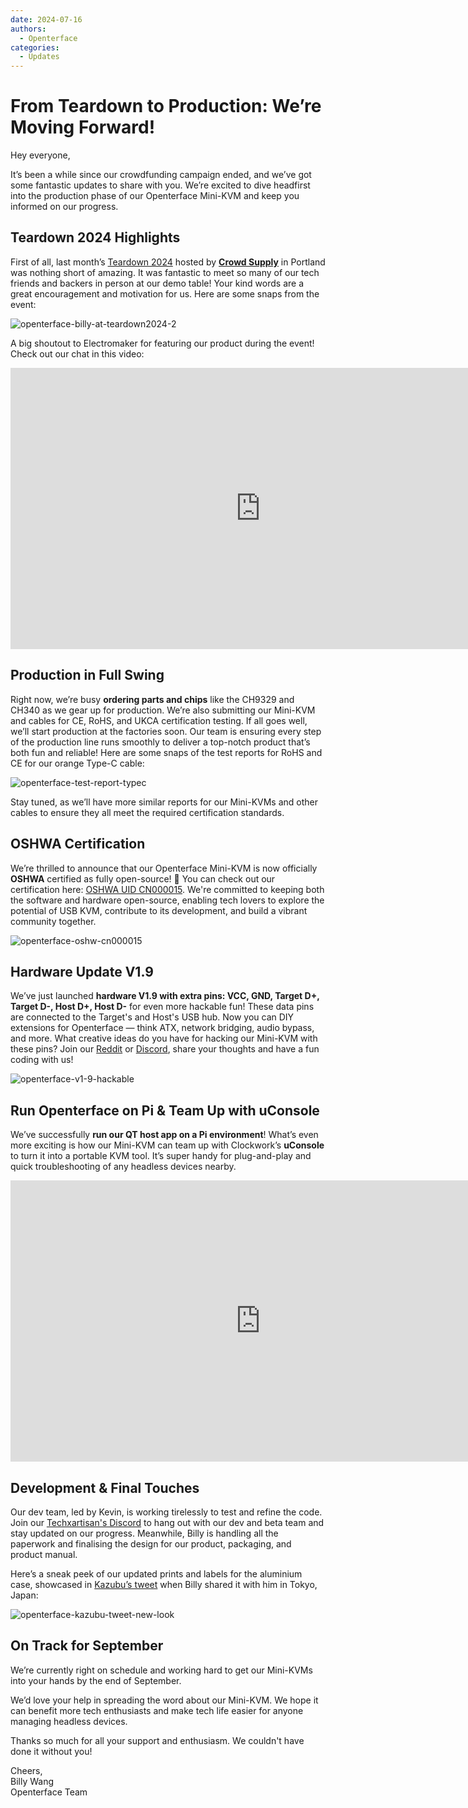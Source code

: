 ```yaml
---
date: 2024-07-16
authors:
  - Openterface
categories:
  - Updates
---
```


# From Teardown to Production: We’re Moving Forward!

Hey everyone,

It’s been a while since our crowdfunding campaign ended, and we’ve got some fantastic updates to share with you. We’re excited to dive headfirst into the production phase of our Openterface Mini-KVM and keep you informed on our progress.

<!-- more -->

## Teardown 2024 Highlights

First of all, last month’s [Teardown 2024](https://x.com/TechxArtisan/status/1810619822948090092) hosted by [**Crowd Supply**](https://www.crowdsupply.com/teardown/portland-2024) in Portland was nothing short of amazing. It was fantastic to meet so many of our tech friends and backers in person at our demo table! Your kind words are a great encouragement and motivation for us. Here are some snaps from the event:

![openterface-billy-at-teardown2024-2](https://www.crowdsupply.com/img/f0a2/16c34150-c59a-40d0-ab77-7c5dada8f0a2/openterface-billy-at-teardown2024-2_jpg_gallery-lg.jpg)

A big shoutout to Electromaker for featuring our product during the event! Check out our chat in this video:

<iframe width="800" height="450" src="https://www.youtube.com/embed/K0EuMSQEwKo" title="YouTube video player" frameborder="0" allow="accelerometer; autoplay; clipboard-write; encrypted-media; gyroscope; picture-in-picture; web-share" allowfullscreen></iframe>

## Production in Full Swing

Right now, we’re busy **ordering parts and chips** like the CH9329 and CH340 as we gear up for production. We’re also submitting our Mini-KVM and cables for CE, RoHS, and UKCA certification testing. If all goes well, we’ll start production at the factories soon. Our team is ensuring every step of the production line runs smoothly to deliver a top-notch product that’s both fun and reliable! Here are some snaps of the test reports for RoHS and CE for our orange Type-C cable:

![openterface-test-report-typec](https://www.crowdsupply.com/img/8d57/cd1d5f8e-820b-40c2-b758-1f075e2e8d57/openterface-test-report-typec_jpg_gallery-lg.jpg)

Stay tuned, as we’ll have more similar reports for our Mini-KVMs and other cables to ensure they all meet the required certification standards.

## OSHWA Certification

We’re thrilled to announce that our Openterface Mini-KVM is now officially **OSHWA** certified as fully open-source! 🥳 You can check out our certification here: [OSHWA UID CN000015](https://certification.oshwa.org/cn000015.html). We're committed to keeping both the software and hardware open-source, enabling tech lovers to explore the potential of USB KVM, contribute to its development, and build a vibrant community together.

![openterface-oshw-cn000015](https://www.crowdsupply.com/img/925a/fbf33f8d-0c0d-405e-bb34-6e0038c9925a/openterface-oshw-cn000015_jpg_md-xl.jpg)

## Hardware Update V1.9


We’ve just launched **hardware V1.9 with extra pins: VCC, GND, Target D+, Target D-, Host D+, Host D-** for even more hackable fun! These data pins are connected to the Target's and Host's USB hub. Now you can DIY extensions for Openterface — think ATX, network bridging, audio bypass, and more. What creative ideas do you have for hacking our Mini-KVM with these pins? Join our [Reddit](https://www.reddit.com/r/Openterface_miniKVM/) or [Discord](https://discord.gg/sFTJD6a3R8), share your thoughts and have a fun coding with us!

![openterface-v1-9-hackable](https://www.crowdsupply.com/img/caf8/7b5bb696-2342-487a-b0e8-aa137e6dcaf8/openterface-v1-9-hackable_jpg_md-xl.jpg)

## Run Openterface on Pi & Team Up with uConsole

We’ve successfully **run our QT host app on a Pi environment**! What’s even more exciting is how our Mini-KVM can team up with Clockwork’s **uConsole** to turn it into a portable KVM tool. It’s super handy for plug-and-play and quick troubleshooting of any headless devices nearby.

<iframe width="800" height="450" src="https://www.youtube.com/embed/n7k_FwgM9kA" title="YouTube video player" frameborder="0" allow="accelerometer; autoplay; clipboard-write; encrypted-media; gyroscope; picture-in-picture; web-share" allowfullscreen></iframe>

## Development & Final Touches

Our dev team, led by Kevin, is working tirelessly to test and refine the code. Join our [Techxartisan's Discord](https://discord.gg/sFTJD6a3R8) to hang out with our dev and beta team and stay updated on our progress. Meanwhile, Billy is handling all the paperwork and finalising the design for our product, packaging, and product manual. 

Here’s a sneak peek of our updated prints and labels for the aluminium case, showcased in [Kazubu’s tweet](https://x.com/_kazubu/status/1803442407800971612) when Billy shared it with him in Tokyo, Japan:

![openterface-kazubu-tweet-new-look](https://www.crowdsupply.com/img/a680/71cdf2d7-27a3-4b93-8271-b3e82229a680/openterface-kazubu-tweet-new-look_jpg_md-xl.jpg)

## On Track for September

We’re currently right on schedule and working hard to get our Mini-KVMs into your hands by the end of September.

We’d love your help in spreading the word about our Mini-KVM. We hope it can benefit more tech enthusiasts and make tech life easier for anyone managing headless devices.

Thanks so much for all your support and enthusiasm. We couldn't have done it without you!

Cheers,  
Billy Wang  
Openterface Team

